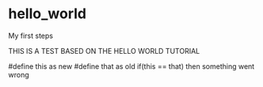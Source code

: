 # hello_world
My first steps

THIS IS A TEST BASED ON THE HELLO WORLD TUTORIAL

#define this as new
#define that as old
if(this == that) then something went wrong

